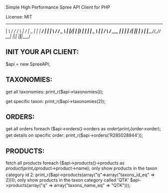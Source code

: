 
 Simple High Performance Spree API Client for PHP

 License: MIT

   _______  __    _    __  __ ____  _     _____ ____  
  | ____\ \/ /   / \  |  \/  |  _ \| |   | ____/ ___| 
  |  _|  \  /   / _ \ | |\/| | |_) | |   |  _| \___ \ 
  | |___ /  \  / ___ \| |  | |  __/| |___| |___ ___) |
  |_____/_/\_\/_/   \_\_|  |_|_|   |_____|_____|____/ 

## INIT YOUR API CLIENT:
$api = new SpreeAPI;

## TAXONOMIES:
 get all taxonomies:
print_r($api->taxonomies());

 get specific taxon:
print_r($api->taxonomies(2));

## ORDERS:

 get all orders
foreach ($api->orders()->orders as $order)
  print_r($order->order);
 get details on specific order:
print_r($api->orders('R285028844'));

## PRODUCTS:
 fetch all products
foreach ($api->products()->products as $product)
  print_r($product->product->name);
 only show products in the taxon category id 2:
print_r($api->products(array("q"=>array("taxons_id_eq" => 2))));
 only show products in the taxon category called 'QTK'
$api->products(array("q" => array("taxons_name_eq" => "QTK")));
